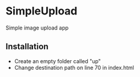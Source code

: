 # SimpleUpload
Simple image upload app
## Installation
* Create an empty folder called "up"
* Change destination path on line 70 in index.html
